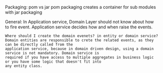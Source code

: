 Packaging: pom vs jar
    pom packaging creates a container for sub modules with jar packaging

General:
    In Application service, Domain Layer should not know about how to fire event.
    Application service decides how and when raise the events.

    Where should I create the domain evenets? in entity or domain service?
    Domain entities are responsible to crete the related events, as they can be directly called from the 
    application service, because in domain driven design, using a domain service is not mandatory. Domain service is
    required if you have access to multiple aggregates in business logic or you have some logic that doesn't fit into
    any entity class.